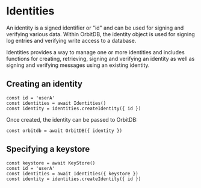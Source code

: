 # Identities

An identity is a signed identifier or "id" and can be used for signing and verifying various data. Within OrbitDB, the identity object is used for signing log entries and verifying write access to a database.

Identities provides a way to manage one or more identities and includes functions for creating, retrieving, signing and verifying an identity as well as signing and verifying messages using an existing identity.

## Creating an identity

```
const id = 'userA'
const identities = await Identities()
const identity = identities.createIdentity({ id })
```

Once created, the identity can be passed to OrbitDB:

```
const orbitdb = await OrbitDB({ identity })
```

##  Specifying a keystore

```
const keystore = await KeyStore()
const id = 'userA'
const identities = await Identities({ keystore })
const identity = identities.createIdentity({ id })
```